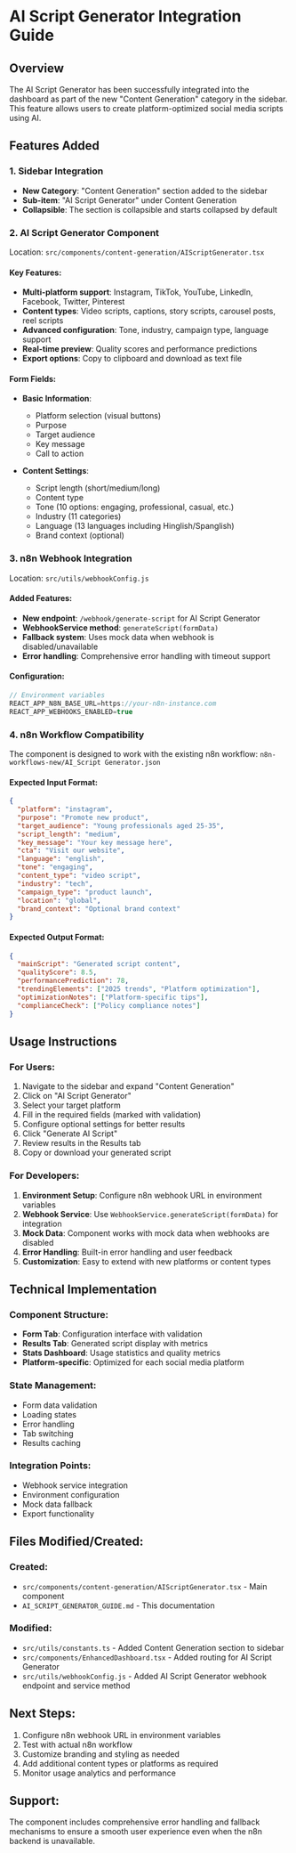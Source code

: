 # AI Script Generator Integration Guide

## Overview
The AI Script Generator has been successfully integrated into the dashboard as part of the new "Content Generation" category in the sidebar. This feature allows users to create platform-optimized social media scripts using AI.

## Features Added

### 1. Sidebar Integration
- **New Category**: "Content Generation" section added to the sidebar
- **Sub-item**: "AI Script Generator" under Content Generation
- **Collapsible**: The section is collapsible and starts collapsed by default

### 2. AI Script Generator Component
Location: `src/components/content-generation/AIScriptGenerator.tsx`

#### Key Features:
- **Multi-platform support**: Instagram, TikTok, YouTube, LinkedIn, Facebook, Twitter, Pinterest
- **Content types**: Video scripts, captions, story scripts, carousel posts, reel scripts
- **Advanced configuration**: Tone, industry, campaign type, language support
- **Real-time preview**: Quality scores and performance predictions
- **Export options**: Copy to clipboard and download as text file

#### Form Fields:
- **Basic Information**:
  - Platform selection (visual buttons)
  - Purpose
  - Target audience
  - Key message
  - Call to action

- **Content Settings**:
  - Script length (short/medium/long)
  - Content type
  - Tone (10 options: engaging, professional, casual, etc.)
  - Industry (11 categories)
  - Language (13 languages including Hinglish/Spanglish)
  - Brand context (optional)

### 3. n8n Webhook Integration
Location: `src/utils/webhookConfig.js`

#### Added Features:
- **New endpoint**: `/webhook/generate-script` for AI Script Generator
- **WebhookService method**: `generateScript(formData)`
- **Fallback system**: Uses mock data when webhook is disabled/unavailable
- **Error handling**: Comprehensive error handling with timeout support

#### Configuration:
```javascript
// Environment variables
REACT_APP_N8N_BASE_URL=https://your-n8n-instance.com
REACT_APP_WEBHOOKS_ENABLED=true
```

### 4. n8n Workflow Compatibility
The component is designed to work with the existing n8n workflow:
`n8n-workflows-new/AI_Script Generator.json`

#### Expected Input Format:
```json
{
  "platform": "instagram",
  "purpose": "Promote new product",
  "target_audience": "Young professionals aged 25-35",
  "script_length": "medium",
  "key_message": "Your key message here",
  "cta": "Visit our website",
  "language": "english",
  "tone": "engaging",
  "content_type": "video script",
  "industry": "tech",
  "campaign_type": "product launch",
  "location": "global",
  "brand_context": "Optional brand context"
}
```

#### Expected Output Format:
```json
{
  "mainScript": "Generated script content",
  "qualityScore": 8.5,
  "performancePrediction": 78,
  "trendingElements": ["2025 trends", "Platform optimization"],
  "optimizationNotes": ["Platform-specific tips"],
  "complianceCheck": ["Policy compliance notes"]
}
```

## Usage Instructions

### For Users:
1. Navigate to the sidebar and expand "Content Generation"
2. Click on "AI Script Generator"
3. Select your target platform
4. Fill in the required fields (marked with validation)
5. Configure optional settings for better results
6. Click "Generate AI Script"
7. Review results in the Results tab
8. Copy or download your generated script

### For Developers:
1. **Environment Setup**: Configure n8n webhook URL in environment variables
2. **Webhook Service**: Use `WebhookService.generateScript(formData)` for integration
3. **Mock Data**: Component works with mock data when webhooks are disabled
4. **Error Handling**: Built-in error handling and user feedback
5. **Customization**: Easy to extend with new platforms or content types

## Technical Implementation

### Component Structure:
- **Form Tab**: Configuration interface with validation
- **Results Tab**: Generated script display with metrics
- **Stats Dashboard**: Usage statistics and quality metrics
- **Platform-specific**: Optimized for each social media platform

### State Management:
- Form data validation
- Loading states
- Error handling
- Tab switching
- Results caching

### Integration Points:
- Webhook service integration
- Environment configuration
- Mock data fallback
- Export functionality

## Files Modified/Created:

### Created:
- `src/components/content-generation/AIScriptGenerator.tsx` - Main component
- `AI_SCRIPT_GENERATOR_GUIDE.md` - This documentation

### Modified:
- `src/utils/constants.ts` - Added Content Generation section to sidebar
- `src/components/EnhancedDashboard.tsx` - Added routing for AI Script Generator
- `src/utils/webhookConfig.js` - Added AI Script Generator webhook endpoint and service method

## Next Steps:
1. Configure n8n webhook URL in environment variables
2. Test with actual n8n workflow
3. Customize branding and styling as needed
4. Add additional content types or platforms as required
5. Monitor usage analytics and performance

## Support:
The component includes comprehensive error handling and fallback mechanisms to ensure a smooth user experience even when the n8n backend is unavailable.